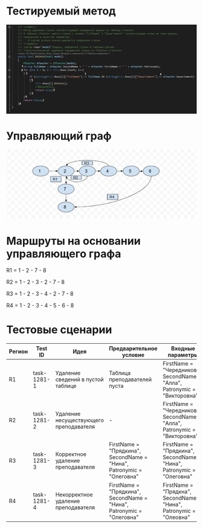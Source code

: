 # Тестируемый метод
![alt text](CODE.jpg "Тестируемый метод")
# Управляющий граф
![alt text](GRAPH.jpg "Управляющий граф")

# Маршруты на основании управляющего графа
R1 = 1 - 2 - 7 - 8

R2 = 1 - 2 - 3 - 2 - 7 - 8

R3 = 1 - 2 - 3 - 4 - 2 - 7 - 8

R4 = 1 - 2 - 3 - 4 - 5 - 6 - 8

# Тестовые сценарии

| Регион | Test ID | Идея | Предварительное условие | Входные параметры | Ожидаемый результат | 
| --- | --- | --- | --- | --- | --- |
| R1 | task-1281-1 | Удаление сведений в пустой таблице | Таблица преподавателей пуста | FirstName = "Чередникова", SecondName = "Алла",  Patronymic = "Викторовна" | false |
| R2 | task-1281-2 | Удаление несуществующего преподавателя | - | FirstName = "Чередникова", SecondName = "Алла",  Patronymic = "Викторовна" | false |
| R3 | task-1281-3 | Корректное удаление преподавателя |  FirstName = "Прядкина", SecondName = "Нина",  Patronymic = "Олеговна" | FirstName = "Прядкина", SecondName = "Нина",  Patronymic = "Олеговна" | true |
| R4 | task-1281-4 | Некорректное удаление преподавателя |  FirstName = "Прядкина", SecondName = "Нина",  Patronymic = "Олеговна" | FirstName = "Прядкна", SecondName = "Нина",  Patronymic = "Олеовна" | false |                     

